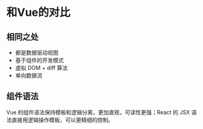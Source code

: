 # 和Vue的对比



## 相同之处
* 都是数据驱动视图
* 基于组件的开发模式
* 虚拟 DOM + diff 算法
* 单向数据流


## 组件语法
Vue 的组件语法保持模板和逻辑分离，更加直观，可读性更强；React 的 JSX 语法直接用逻辑操作模板，可以更精细的控制。